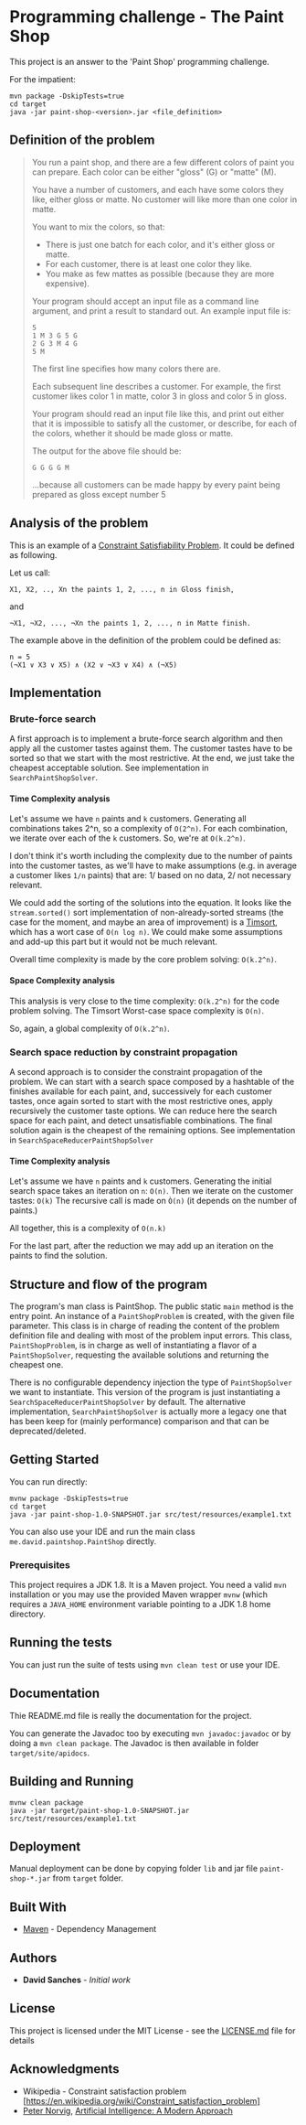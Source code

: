 # Programming challenge - The Paint Shop

This project is an answer to the 'Paint Shop' programming challenge.

For the impatient:
```
mvn package -DskipTests=true
cd target
java -jar paint-shop-<version>.jar <file_definition>
```

## Definition of the problem

> You run a paint shop, and there are a few different colors of paint 
you can prepare. Each color can be either "gloss" (G) or "matte" (M).
>
> You have a number of customers, and each have some colors they like, either gloss or matte. No customer will like 
more than one color in matte.
>
> You want to mix the colors, so that:
> * There is just one batch for each color, and it's either gloss or matte.
> * For each customer, there is at least one color they like.
> * You make as few mattes as possible (because they are more expensive).
>
> Your program should accept an input file as a command line argument, and print a result to standard out.
> An example input file is:
> ```
> 5
> 1 M 3 G 5 G
> 2 G 3 M 4 G
> 5 M
> ```
>
> The first line specifies how many colors there are.
>
> Each subsequent line describes a customer.  For example, the first
> customer likes color 1 in matte, color 3 in gloss and color 5 in gloss.
>
> Your program should read an input file like this, and print out either
> that it is impossible to satisfy all the customer, or describe, for
> each of the colors, whether it should be made gloss or matte.
>
> The output for the above file should be:
>
> `G G G G M`
>
> ...because all customers can be made happy by every paint being prepared as gloss except number 5

## Analysis of the problem

This is an example of a [Constraint Satisfiability Problem](https://en.wikipedia.org/wiki/Constraint_satisfaction_problem).
It could be defined as following.

Let us call:
```
X1, X2, .., Xn the paints 1, 2, ..., n in Gloss finish,
```
and
```
¬X1, ¬X2, ..., ¬Xn the paints 1, 2, ..., n in Matte finish.
```

The example above in the definition of the problem could be defined as:

```
n = 5
(¬X1 ∨ X3 ∨ X5) ∧ (X2 ∨ ¬X3 ∨ X4) ∧ (¬X5)
```


## Implementation

### Brute-force search
A first approach is to implement a brute-force search algorithm and then apply all the customer tastes against
them. The customer tastes have to be sorted so that we start with the most restrictive.
At the end, we just take the cheapest acceptable solution.
See implementation in `SearchPaintShopSolver`.

#### Time Complexity analysis
Let's assume we have `n` paints and `k` customers.
Generating all combinations takes 2^n, so a complexity of `O(2^n)`.
For each combination, we iterate over each of the `k` customers.
So, we're at `O(k.2^n)`.

I don't think it's worth including the complexity due to the
number of paints into the customer tastes, as we'll have to make
assumptions (e.g. in average a customer likes `1/n` paints) that are:
1/ based on no data, 2/ not necessary relevant.

We could add the sorting of the solutions into the equation.
It looks like the `stream.sorted()` sort implementation of
non-already-sorted streams
(the case for the moment, and maybe an area of improvement) is a
[Timsort](https://en.wikipedia.org/wiki/Timsort), which has a wort case
of `O(n log n)`.
We could make some assumptions and add-up this part but it would not be
much relevant.

Overall time complexity is made by the core problem solving: `O(k.2^n)`.

#### Space Complexity analysis
This analysis is very close to the time complexity: `O(k.2^n)` for the
code problem solving.
The Timsort Worst-case space complexity is `O(n)`.

So, again, a global complexity of `O(k.2^n)`.

### Search space reduction by constraint propagation
A second approach is to consider the constraint propagation of the problem. We can start with a search space
composed by a hashtable of the finishes available for each paint, and, successively for each customer tastes, once
again sorted to start with the most restrictive ones, apply recursively the customer taste options.
We can reduce here the search space for each paint, and detect unsatisfiable combinations. The final solution again
is the cheapest of the remaining options.
See implementation in `SearchSpaceReducerPaintShopSolver`

#### Time Complexity analysis

Let's assume we have `n` paints and `k` customers.
Generating the initial search space takes an iteration on `n`: `O(n)`.
Then we iterate on the customer tastes: `O(k)`
The recursive call is made on `Ò(n)` (it depends on the number of paints.)

All together, this is a complexity of `O(n.k)`

For the last part, after the reduction we may add up an iteration on the paints to find the solution.


## Structure and flow of the program

The program's man class is PaintShop. The public static `main` method is the entry point.
An instance of a `PaintShopProblem` is created, with the given file parameter.
This class is in charge of reading the content of the problem definition file and
dealing with most of the problem input errors.
This class, `PaintShopProblem`, is in charge as well of instantiating a flavor of 
 a `PaintShopSolver`, requesting the available solutions and returning the cheapest one.

There is no configurable dependency injection the type of `PaintShopSolver` we want to instantiate.
This version of the program is just instantiating a `SearchSpaceReducerPaintShopSolver` by default.
The alternative implementation, `SearchPaintShopSolver` is actually more a legacy one that has 
been keep for (mainly performance) comparison and that can be deprecated/deleted.

## Getting Started

You can run directly:

```
mvnw package -DskipTests=true
cd target
java -jar paint-shop-1.0-SNAPSHOT.jar src/test/resources/example1.txt
```

You can also use your IDE and run the main class
`me.david.paintshop.PaintShop` directly.

### Prerequisites

This project requires a JDK 1.8.
It is a Maven project. You need a valid `mvn` installation or you may
use the provided Maven wrapper `mvnw` (which requires a `JAVA_HOME`
environment variable pointing to a JDK 1.8 home directory.

## Running the tests

You can just run the suite of tests using `mvn clean test` or use
your IDE.

## Documentation

Thie README.md file is really the documentation for the project.

You can generate the Javadoc too by executing `mvn javadoc:javadoc`
or by doing a `mvn clean package`.
 The Javadoc is then available in folder `target/site/apidocs`.



## Building and Running

```
mvnw clean package
java -jar target/paint-shop-1.0-SNAPSHOT.jar src/test/resources/example1.txt
```

## Deployment

Manual deployment can be done by copying folder `lib` and jar file
`paint-shop-*.jar` from `target` folder.

## Built With

* [Maven](https://maven.apache.org/) - Dependency Management


## Authors

* **David Sanches** - *Initial work*

## License

This project is licensed under the MIT License - see the [LICENSE.md](LICENSE.md) file for details

## Acknowledgments

* Wikipedia - Constraint satisfaction problem [https://en.wikipedia.org/wiki/Constraint_satisfaction_problem]
* [Peter Norvig](http://norvig.com/), [Artificial Intelligence: A Modern Approach](http://aima.cs.berkeley.edu/)

